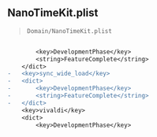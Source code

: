 ## NanoTimeKit.plist

> `Domain/NanoTimeKit.plist`

```diff

 		<key>DevelopmentPhase</key>
 		<string>FeatureComplete</string>
 	</dict>
-	<key>sync_wide_load</key>
-	<dict>
-		<key>DevelopmentPhase</key>
-		<string>FeatureComplete</string>
-	</dict>
 	<key>vivaldi</key>
 	<dict>
 		<key>DevelopmentPhase</key>

```

